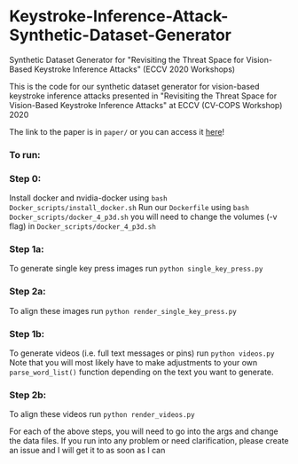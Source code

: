 # Keystroke-Inference-Attack-Synthetic-Dataset-Generator
Synthetic Dataset Generator for "Revisiting the Threat Space for Vision-Based Keystroke Inference Attacks" (ECCV 2020 Workshops)


This is the code for our synthetic dataset generator for vision-based keystroke inference attacks presented in "Revisiting the Threat Space for Vision-Based Keystroke Inference Attacks" at ECCV (CV-COPS Workshop) 2020

The link to the paper is in `paper/` or you can access it [here](https://arxiv.org/abs/2009.05796)!


### To run: 
### Step 0:
Install docker and nvidia-docker using `bash Docker_scripts/install_docker.sh`
Run our `Dockerfile` using `bash Docker_scripts/docker_4_p3d.sh`
you will need to change the volumes (-v flag) in `Docker_scripts/docker_4_p3d.sh` 


### Step 1a: 
To generate single key press images run `python single_key_press.py`

### Step 2a:
To align these images run `python render_single_key_press.py`

### Step 1b: 
To generate videos (i.e. full text messages or pins) run `python videos.py`
Note that you will most likely have to make adjustments to your own `parse_word_list()` function depending on the text you want to generate.

### Step 2b:
To align these videos run `python render_videos.py`

For each of the above steps, you will need to go into the args and change the data files. If you run into any problem or need clarification, please create an issue and I will get it to as soon as I can 
